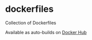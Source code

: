 # dockerfiles
Collection of Dockerfiles


Available as auto-builds on [Docker Hub](https://hub.docker.com/u/swaglive/)

